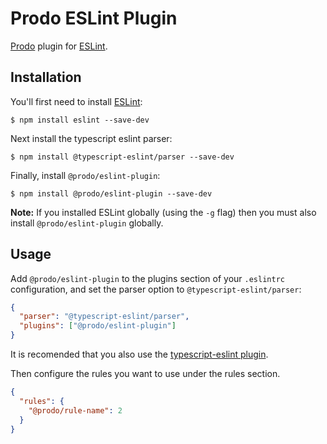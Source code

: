 # Prodo ESLint Plugin

[Prodo](https://prodo.dev) plugin for [ESLint](https://eslint.org/).

## Installation

You'll first need to install [ESLint](http://eslint.org):

```
$ npm install eslint --save-dev
```

Next install the typescript eslint parser:

```
$ npm install @typescript-eslint/parser --save-dev
```

Finally, install `@prodo/eslint-plugin`:

```
$ npm install @prodo/eslint-plugin --save-dev
```

**Note:** If you installed ESLint globally (using the `-g` flag) then you must
also install `@prodo/eslint-plugin` globally.

## Usage

Add `@prodo/eslint-plugin` to the plugins section of your `.eslintrc`
configuration, and set the parser option to `@typescript-eslint/parser`:

```json
{
  "parser": "@typescript-eslint/parser",
  "plugins": ["@prodo/eslint-plugin"]
}
```

It is recomended that you also use the [typescript-eslint
plugin](https://github.com/typescript-eslint/typescript-eslint).

Then configure the rules you want to use under the rules section.

```json
{
  "rules": {
    "@prodo/rule-name": 2
  }
}
```
